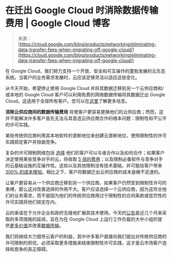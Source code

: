 <!--yml

分类：未分类

日期：2024-05-27 14:41:12

-->

# 在迁出 Google Cloud 时消除数据传输费用 | Google Cloud 博客

> 来源：[https://cloud.google.com/blog/products/networking/eliminating-data-transfer-fees-when-migrating-off-google-cloud/](https://cloud.google.com/blog/products/networking/eliminating-data-transfer-fees-when-migrating-off-google-cloud/)

在 Google Cloud，我们努力支持一个开放、安全和可互操作的蓬勃发展的云生态系统。当客户的业务需求发展时，云应该足够灵活以适应这些变化。

从今天开始，希望停止使用 Google Cloud 并将其数据迁移到另一个云供应商和/或本地的 Google Cloud 客户可以利用免费的网络数据传输将其数据迁出 Google Cloud。这适用于全球所有客户。您可以在[这里](https://cloud.google.com/exit-cloud)了解更多信息。

**消除云供应商间的数据传输费用** 将使客户更容易更换他们的云供应商；然而，这并不能解决许多客户首先无法与其首选云供应商合作的根本问题：限制性和不公平的许可实践。

某些传统供应商利用其本地软件的垄断地位来创建云垄断地位，使用限制性的许可实践锁定客户并扭曲竞争。

复杂的许可限制网络包括 [选择](https://www.theregister.com/2023/08/25/microsoft_google_alibaba_windows_apps/) 他们的客户可以与谁合作以及如何合作；如果客户决定使用某些竞争对手的云，将收取 [5 倍的费用](https://azure.microsoft.com/en-us/pricing/azure-vs-aws/cost-savings/?activetab=pivot:windowsservertab)；以及限制必备软件与竞争对手的云基础设施的互操作性。这些以及其他限制没有技术基础，并可能给客户带来 [300% 的成本增加](https://cispe.cloud/website_cispe/wp-content/uploads/2023/06/Quantification-of-Cost-of-Unfair-Software-Licensing_Prof-Jenny_-June-2023_web.pdf)。相比之下，客户将数据迁出云供应商的成本是微不足道的。

让客户更容易从一个供应商迁移到另一个供应商，如果客户仍然受到限制性许可的束缚，那么这对改善选择的作用不大。客户应该选择一个云供应商，因为这符合他们的业务需求，而不是因为他们的传统供应商用过于限制性的合同条款或惩罚性的许可实践将他们锁定在内。

云的承诺在于允许企业和政府无缝地扩展其技术使用。今天的[公告](https://cloud.google.com/blog/products/networking/standard-tier-network-now-includes-200-gb-data-transfer-per-month)是近几个月来采取的多项措施的延续，旨在为在 Google Cloud 上运行工作负载的大中小组织提供[更多价值](https://cloud.google.com/blog/products/networking/new-availability-sla-for-standard-tier-networking)并改善[数据传输](https://cloud.google.com/blog/products/identity-security/announcing-ga-of-cloud-nat-support-for-standard-tier-egress)。

我们将继续大力倡导云客户的利益，其中许多客户直接向我们提出对传统供应商的许可限制的担忧。必须采取更多措施来结束限制性许可实践，这才是云市场客户选择和竞争的真正障碍。
